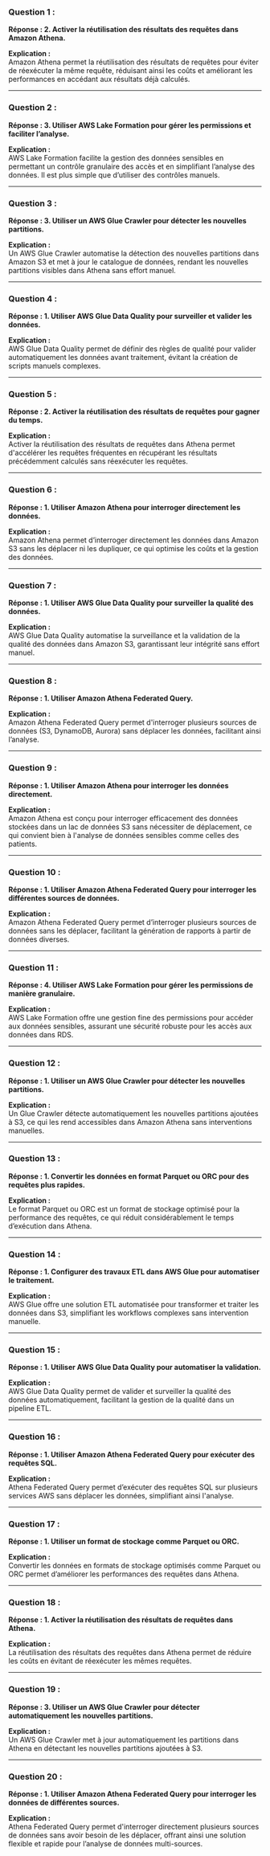 ### **Question 1 :**
**Réponse : 2. Activer la réutilisation des résultats des requêtes dans Amazon Athena.**

**Explication :**  
Amazon Athena permet la réutilisation des résultats de requêtes pour éviter de réexécuter la même requête, réduisant ainsi les coûts et améliorant les performances en accédant aux résultats déjà calculés.

---

### **Question 2 :**
**Réponse : 3. Utiliser AWS Lake Formation pour gérer les permissions et faciliter l’analyse.**

**Explication :**  
AWS Lake Formation facilite la gestion des données sensibles en permettant un contrôle granulaire des accès et en simplifiant l’analyse des données. Il est plus simple que d’utiliser des contrôles manuels.

---

### **Question 3 :**
**Réponse : 3. Utiliser un AWS Glue Crawler pour détecter les nouvelles partitions.**

**Explication :**  
Un AWS Glue Crawler automatise la détection des nouvelles partitions dans Amazon S3 et met à jour le catalogue de données, rendant les nouvelles partitions visibles dans Athena sans effort manuel.

---

### **Question 4 :**
**Réponse : 1. Utiliser AWS Glue Data Quality pour surveiller et valider les données.**

**Explication :**  
AWS Glue Data Quality permet de définir des règles de qualité pour valider automatiquement les données avant traitement, évitant la création de scripts manuels complexes.

---

### **Question 5 :**
**Réponse : 2. Activer la réutilisation des résultats de requêtes pour gagner du temps.**

**Explication :**  
Activer la réutilisation des résultats de requêtes dans Athena permet d'accélérer les requêtes fréquentes en récupérant les résultats précédemment calculés sans réexécuter les requêtes.

---

### **Question 6 :**
**Réponse : 1. Utiliser Amazon Athena pour interroger directement les données.**

**Explication :**  
Amazon Athena permet d’interroger directement les données dans Amazon S3 sans les déplacer ni les dupliquer, ce qui optimise les coûts et la gestion des données.

---

### **Question 7 :**
**Réponse : 1. Utiliser AWS Glue Data Quality pour surveiller la qualité des données.**

**Explication :**  
AWS Glue Data Quality automatise la surveillance et la validation de la qualité des données dans Amazon S3, garantissant leur intégrité sans effort manuel.

---

### **Question 8 :**
**Réponse : 1. Utiliser Amazon Athena Federated Query.**

**Explication :**  
Amazon Athena Federated Query permet d'interroger plusieurs sources de données (S3, DynamoDB, Aurora) sans déplacer les données, facilitant ainsi l’analyse.

---

### **Question 9 :**
**Réponse : 1. Utiliser Amazon Athena pour interroger les données directement.**

**Explication :**  
Amazon Athena est conçu pour interroger efficacement des données stockées dans un lac de données S3 sans nécessiter de déplacement, ce qui convient bien à l'analyse de données sensibles comme celles des patients.

---

### **Question 10 :**
**Réponse : 1. Utiliser Amazon Athena Federated Query pour interroger les différentes sources de données.**

**Explication :**  
Amazon Athena Federated Query permet d’interroger plusieurs sources de données sans les déplacer, facilitant la génération de rapports à partir de données diverses.

---

### **Question 11 :**
**Réponse : 4. Utiliser AWS Lake Formation pour gérer les permissions de manière granulaire.**

**Explication :**  
AWS Lake Formation offre une gestion fine des permissions pour accéder aux données sensibles, assurant une sécurité robuste pour les accès aux données dans RDS.

---

### **Question 12 :**
**Réponse : 1. Utiliser un AWS Glue Crawler pour détecter les nouvelles partitions.**

**Explication :**  
Un Glue Crawler détecte automatiquement les nouvelles partitions ajoutées à S3, ce qui les rend accessibles dans Amazon Athena sans interventions manuelles.

---

### **Question 13 :**
**Réponse : 1. Convertir les données en format Parquet ou ORC pour des requêtes plus rapides.**

**Explication :**  
Le format Parquet ou ORC est un format de stockage optimisé pour la performance des requêtes, ce qui réduit considérablement le temps d’exécution dans Athena.

---

### **Question 14 :**
**Réponse : 1. Configurer des travaux ETL dans AWS Glue pour automatiser le traitement.**

**Explication :**  
AWS Glue offre une solution ETL automatisée pour transformer et traiter les données dans S3, simplifiant les workflows complexes sans intervention manuelle.

---

### **Question 15 :**
**Réponse : 1. Utiliser AWS Glue Data Quality pour automatiser la validation.**

**Explication :**  
AWS Glue Data Quality permet de valider et surveiller la qualité des données automatiquement, facilitant la gestion de la qualité dans un pipeline ETL.

---

### **Question 16 :**
**Réponse : 1. Utiliser Amazon Athena Federated Query pour exécuter des requêtes SQL.**

**Explication :**  
Athena Federated Query permet d’exécuter des requêtes SQL sur plusieurs services AWS sans déplacer les données, simplifiant ainsi l'analyse.

---

### **Question 17 :**
**Réponse : 1. Utiliser un format de stockage comme Parquet ou ORC.**

**Explication :**  
Convertir les données en formats de stockage optimisés comme Parquet ou ORC permet d’améliorer les performances des requêtes dans Athena.

---

### **Question 18 :**
**Réponse : 1. Activer la réutilisation des résultats de requêtes dans Athena.**

**Explication :**  
La réutilisation des résultats des requêtes dans Athena permet de réduire les coûts en évitant de réexécuter les mêmes requêtes.

---

### **Question 19 :**
**Réponse : 3. Utiliser un AWS Glue Crawler pour détecter automatiquement les nouvelles partitions.**

**Explication :**  
Un AWS Glue Crawler met à jour automatiquement les partitions dans Athena en détectant les nouvelles partitions ajoutées à S3.

---

### **Question 20 :**
**Réponse : 1. Utiliser Amazon Athena Federated Query pour interroger les données de différentes sources.**

**Explication :**  
Athena Federated Query permet d'interroger directement plusieurs sources de données sans avoir besoin de les déplacer, offrant ainsi une solution flexible et rapide pour l’analyse de données multi-sources.
